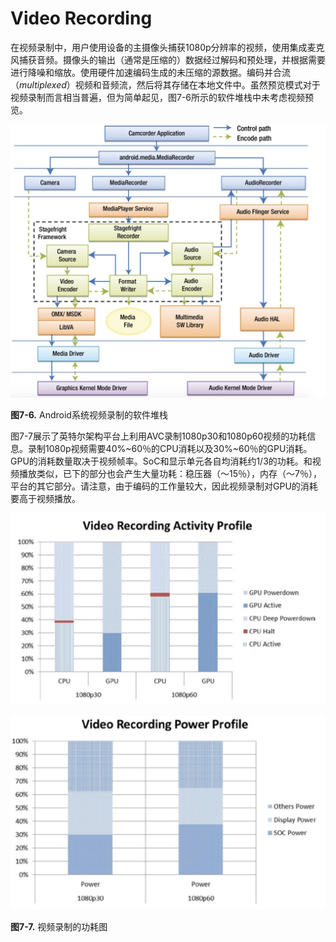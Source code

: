 # Video Recording
在视频录制中，用户使用设备的主摄像头捕获1080p分辨率的视频，使用集成麦克风捕获音频。摄像头的输出（通常是压缩的）数据经过解码和预处理，并根据需要进行降噪和缩放。使用硬件加速编码生成的未压缩的源数据。编码并合流（*multiplexed*）视频和音频流，然后将其存储在本地文件中。虽然预览模式对于视频录制而言相当普遍，但为简单起见，图7-6所示的软件堆栈中未考虑视频预览。

![](../images/7_6.png)

**图7-6.** Android系统视频录制的软件堆栈

图7-7展示了英特尔架构平台上利用AVC录制1080p30和1080p60视频的功耗信息。录制1080p视频需要40%~60％的CPU消耗以及30%~60％的GPU消耗。GPU的消耗数量取决于视频帧率。SoC和显示单元各自均消耗约1/3的功耗。和视频播放类似，已下的部分也会产生大量功耗：稳压器（〜15％），内存（〜7％），平台的其它部分。请注意，由于编码的工作量较大，因此视频录制对GPU的消耗要高于视频播放。

![](../images/7_7_1.png)

![](../images/7_7_2.png)

**图7-7.** 视频录制的功耗图